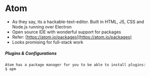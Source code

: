 # Atom

* As they say, its a hackable-text-editor. Built in HTML, JS, CSS and Node.js running over Electron
* Open source IDE with wonderful support for packages
* Refer: [https://atom.io/packages](https://atom.io/packages)
* Looks promising for full-stack work

##### Plugins & Configurations

```
Atom has a package manager for you to be able to install plugins:
$ apm
```



